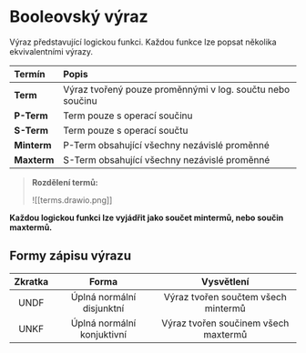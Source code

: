 # Booleovský výraz
Výraz představující logickou funkci. Každou funkce lze popsat několika ekvivalentními výrazy.

|Termín|Popis|
|:--|:--|
|**Term**|Výraz tvořený pouze proměnnými v log. součtu nebo součinu|
|**P-Term**|Term pouze s operací součinu|
|**S-Term**|Term pouze s operací součtu|
|**Minterm**|P-Term obsahující všechny nezávislé proměnné|
|**Maxterm**|S-Term obsahující všechny nezávislé proměnné|

>**Rozdělení termů:**
>
>![[terms.drawio.png]]


**Každou logickou funkci lze vyjádřit jako součet mintermů, nebo součin maxtermů.**

## Formy zápisu výrazu

|Zkratka|Forma|Vysvětlení|
|:--:|:--:|:--:|
|UNDF|Úplná normální disjunktní|Výraz tvořen součtem všech mintermů|
|UNKF|Úplná normální konjuktivní|Výraz tvořen součinem všech maxtermů|
